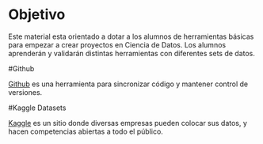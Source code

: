 


# Objetivo

Este material esta orientado a dotar a los alumnos de herramientas básicas para empezar a crear proyectos en Ciencia de Datos.
Los alumnos aprenderán y validarán distintas herramientas con diferentes sets de datos.


#Github

[Github](https://github.com) es una herramienta para sincronizar código y mantener control de versiones.

#Kaggle Datasets

[Kaggle](https://www.kaggle.com/datasets) es un sitio donde diversas empresas pueden colocar sus datos, y hacen competencias abiertas a todo el público.

